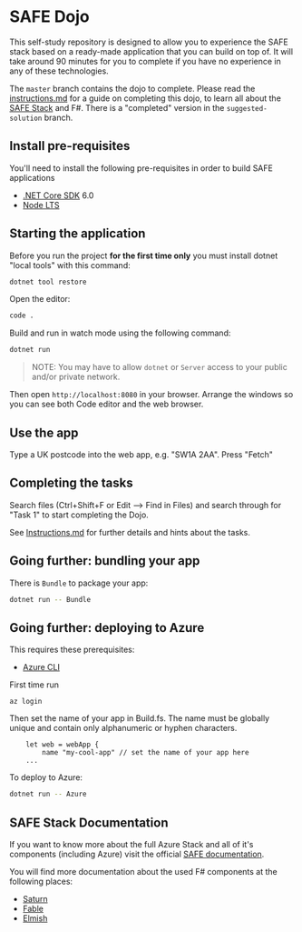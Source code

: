 # SAFE Dojo

This self-study repository is designed to allow you to experience the SAFE stack based on a ready-made application that you can build on top of. It will take around 90 minutes for you to complete if you have no experience in any of these technologies.

The `master` branch contains the dojo to complete. Please read the [instructions.md](Instructions.md) for a guide on completing this dojo, to learn all about the [SAFE Stack](https://safe-stack.github.io/) and F#. There is a "completed" version in the `suggested-solution` branch.

## Install pre-requisites

You'll need to install the following pre-requisites in order to build SAFE applications

* [.NET Core SDK](https://dotnet.microsoft.com/en-us/download/dotnet/6.0) 6.0
* [Node LTS](https://nodejs.org/en/download/)

## Starting the application

Before you run the project **for the first time only** you must install dotnet "local tools" with this command:

```bash
dotnet tool restore
```

Open the editor:

```bash
code .
```

Build and run in watch mode using the following command:

```bash
dotnet run
```

> NOTE: You may have to allow `dotnet` or `Server` access to your public and/or private network.

Then open `http://localhost:8080` in your browser. Arrange the windows so you can see both Code editor and the web browser.

## Use the app

Type a UK postcode into the web app, e.g. "SW1A 2AA". Press "Fetch"

## Completing the tasks

Search files (Ctrl+Shift+F or Edit --> Find in Files) and search through for "Task 1" to start completing the Dojo.

See [Instructions.md](Instructions.md) for further details and hints about the tasks.

## Going further: bundling your app

There is `Bundle` to package your app:

```bash
dotnet run -- Bundle
```
## Going further: deploying to Azure

This requires these prerequisites:
* [Azure CLI](https://docs.microsoft.com/en-us/cli/azure/install-azure-cli)

First time run

    az login

Then set the name of your app in Build.fs. The name must be globally unique and contain only alphanumeric or hyphen characters.

```
    let web = webApp {
        name "my-cool-app" // set the name of your app here
    ...
```

To deploy to Azure:

```bash
dotnet run -- Azure
```

## SAFE Stack Documentation

If you want to know more about the full Azure Stack and all of it's components (including Azure) visit the official [SAFE documentation](https://safe-stack.github.io/docs/).

You will find more documentation about the used F# components at the following places:

* [Saturn](https://saturnframework.org/)
* [Fable](https://fable.io/docs/)
* [Elmish](https://elmish.github.io/elmish/)
